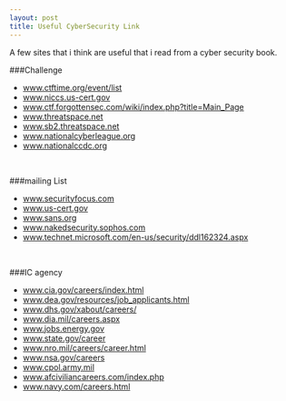 ```yaml
---
layout: post
title: Useful CyberSecurity Link
---
```


A few sites that i think are useful that i read from a cyber security book.

###Challenge
* www.ctftime.org/event/list
* www.niccs.us-cert.gov
* www.ctf.forgottensec.com/wiki/index.php?title=Main_Page
* www.threatspace.net
* www.sb2.threatspace.net
* www.nationalcyberleague.org
* www.nationalccdc.org
</br>


###mailing List
* www.securityfocus.com
* www.us-cert.gov
* www.sans.org
* www.nakedsecurity.sophos.com
* www.technet.microsoft.com/en-us/security/ddl162324.aspx
</br>


###IC agency
* www.cia.gov/careers/index.html
* www.dea.gov/resources/job_applicants.html
* www.dhs.gov/xabout/careers/
* www.dia.mil/careers.aspx
* www.jobs.energy.gov
* www.state.gov/career
* www.nro.mil/careers/career.html
* www.nsa.gov/careers
* www.cpol.army.mil
* www.afciviliancareers.com/index.php
* www.navy.com/careers.html

